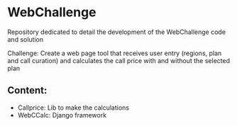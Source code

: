 # WebChallenge

Repository dedicated to detail the development of the WebChallenge code and solution

Challenge:
Create a web page tool that receives user entry (regions, plan and call curation) and calculates the call price with and without the selected plan

## Content:
- Callprice: Lib to make the calculations
- WebCCalc: Django framework
